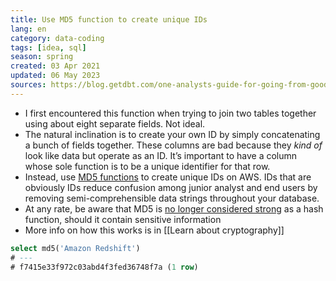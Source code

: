 ```yaml
---
title: Use MD5 function to create unique IDs
lang: en 
category: data-coding
tags: [idea, sql]
season: spring
created: 03 Apr 2021
updated: 06 May 2023
sources: https://blog.getdbt.com/one-analysts-guide-for-going-from-good-to-great/
---
```


- I first encountered this function when trying to join two tables together using about eight separate fields. Not ideal.
- The natural inclination is to create your own ID by simply concatenating a bunch of fields together. These columns are bad because they _kind of_ look like data but operate as an ID. It’s important to have a column whose sole function is to be a unique identifier for that row.
- Instead, use [MD5 functions](https://docs.aws.amazon.com/redshift/latest/dg/r_MD5.html) to create unique IDs on AWS. IDs that are obviously IDs reduce confusion among junior analyst and end users by removing semi-comprehensible data strings throughout your database.
- At any rate, be aware that MD5 is [no longer considered strong](https://valerieaurora.org/hash.html) as a hash function, should it contain sensitive information
- More info on how this works is in [[Learn about cryptography]]

```sql
select md5('Amazon Redshift')
# ---
# f7415e33f972c03abd4f3fed36748f7a (1 row)
```
